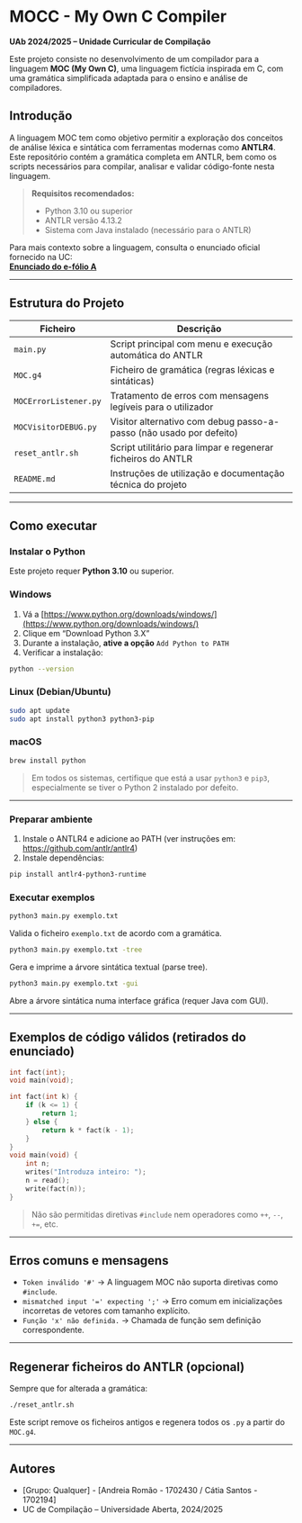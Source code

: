# MOCC - My Own C Compiler
**UAb 2024/2025 – Unidade Curricular de Compilação**

Este projeto consiste no desenvolvimento de um compilador para a linguagem **MOC (My Own C)**, uma linguagem fictícia inspirada em C, com uma gramática simplificada adaptada para o ensino e análise de compiladores.

## Introdução

A linguagem MOC tem como objetivo permitir a exploração dos conceitos de análise léxica e sintática com ferramentas modernas como **ANTLR4**. Este repositório contém a gramática completa em ANTLR, bem como os scripts necessários para compilar, analisar e validar código-fonte nesta linguagem.

> **Requisitos recomendados:**  
> - Python 3.10 ou superior  
> - ANTLR versão 4.13.2  
> - Sistema com Java instalado (necessário para o ANTLR)

Para mais contexto sobre a linguagem, consulta o enunciado oficial fornecido na UC:  
**[Enunciado do e-fólio A](https://elearning.uab.pt/pluginfile.php/3918150/mod_assign/introattachment/0/MOCC.pdf?forcedownload=1)**

---

## Estrutura do Projeto

| Ficheiro              | Descrição                                                           |
|-----------------------|---------------------------------------------------------------------|
| `main.py`             | Script principal com menu e execução automática do ANTLR            |
| `MOC.g4`              | Ficheiro de gramática (regras léxicas e sintáticas)                 |
| `MOCErrorListener.py` | Tratamento de erros com mensagens legíveis para o utilizador        |
| `MOCVisitorDEBUG.py`  | Visitor alternativo com debug passo-a-passo (não usado por defeito) |
| `reset_antlr.sh`      | Script utilitário para limpar e regenerar ficheiros do ANTLR        |
| `README.md`           | Instruções de utilização e documentação técnica do projeto          |

---

## Como executar

### Instalar o Python

Este projeto requer **Python 3.10** ou superior.

### Windows

1. Vá a [https://www.python.org/downloads/windows/](https://www.python.org/downloads/windows/)
2. Clique em “Download Python 3.X”
3. Durante a instalação, **ative a opção** `Add Python to PATH`
4. Verificar a instalação:

```bash
python --version
```

### Linux (Debian/Ubuntu)

```bash
sudo apt update
sudo apt install python3 python3-pip
```

### macOS

```bash
brew install python
```

> Em todos os sistemas, certifique que está a usar `python3` e `pip3`, especialmente se tiver o Python 2 instalado por defeito.

---

### Preparar ambiente

1. Instale o ANTLR4 e adicione ao PATH (ver instruções em: https://github.com/antlr/antlr4)
2. Instale dependências:
```bash
pip install antlr4-python3-runtime
```

### Executar exemplos

```bash
python3 main.py exemplo.txt
```
Valida o ficheiro `exemplo.txt` de acordo com a gramática.

```bash
python3 main.py exemplo.txt -tree
```
Gera e imprime a árvore sintática textual (parse tree).

```bash
python3 main.py exemplo.txt -gui
```
Abre a árvore sintática numa interface gráfica (requer Java com GUI).

---

## Exemplos de código válidos (retirados do enunciado)

```c
int fact(int);
void main(void);

int fact(int k) {
    if (k <= 1) {
        return 1;
    } else {
        return k * fact(k - 1);
    }
}
void main(void) {
    int n;
    writes("Introduza inteiro: ");
    n = read();
    write(fact(n));
}
```

> Não são permitidas diretivas `#include` nem operadores como `++`, `--`, `+=`, etc.

---

## Erros comuns e mensagens

- `Token inválido '#'` → A linguagem MOC não suporta diretivas como `#include`.
- `mismatched input '=' expecting ';'` → Erro comum em inicializações incorretas de vetores com tamanho explícito.
- `Função 'x' não definida.` → Chamada de função sem definição correspondente.

---

## Regenerar ficheiros do ANTLR (opcional)

Sempre que for alterada a gramática:

```bash
./reset_antlr.sh
```

Este script remove os ficheiros antigos e regenera todos os `.py` a partir do `MOC.g4`.

---

## Autores

- [Grupo: Qualquer] - [Andreia Romão - 1702430 / Cátia Santos - 1702194]
- UC de Compilação – Universidade Aberta, 2024/2025
